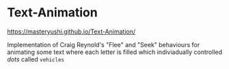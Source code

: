 # Text-Animation
https://masteryushi.github.io/Text-Animation/

Implementation of Craig Reynold's "Flee" and "Seek" behaviours for animating some text where each letter is filled which indiviadually controlled *dots* called `vehicles`
